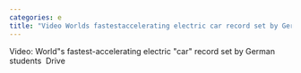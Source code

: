 ```yaml
---
categories: e
title: "Video Worlds fastestaccelerating electric car record set by German students  Drive"
---
```

Video: World"s fastest-accelerating electric "car" record set by German students&nbsp;&nbsp;Drive